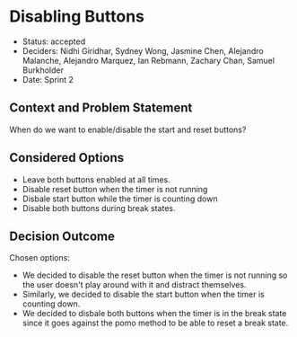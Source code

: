# Disabling Buttons

- Status: accepted
- Deciders: Nidhi Giridhar, Sydney Wong, Jasmine Chen, Alejandro Malanche, Alejandro Marquez, Ian Rebmann, Zachary Chan, Samuel Burkholder
- Date: Sprint 2

## Context and Problem Statement

When do we want to enable/disable the start and reset buttons?

## Considered Options

- Leave both buttons enabled at all times.
- Disable reset button when the timer is not running
- Disbale start button while the timer is counting down
- Disable both buttons during break states.

## Decision Outcome

Chosen options:

- We decided to disable the reset button when the timer is not running so the user doesn't play around with it and distract themselves.
- Similarly, we decided to disable the start button when the timer is counting down.
- We decided to disbale both buttons when the timer is in the break state since it goes against the pomo method to be able to reset a break state.
